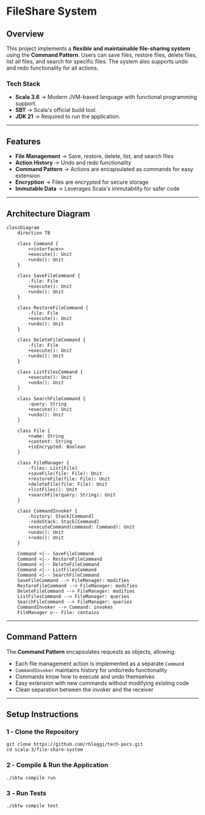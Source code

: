 # **FileShare System**

## **Overview**

This project implements a **flexible and maintainable file-sharing system** using the **Command Pattern**. Users can save files, restore files, delete files, list all files, and search for specific files. The system also supports undo and redo functionality for all actions.

### **Tech Stack**

- **Scala 3.6** → Modern JVM-based language with functional programming support.
- **SBT** → Scala's official build tool.
- **JDK 21** → Required to run the application.

---

## **Features**

- **File Management** → Save, restore, delete, list, and search files
- **Action History** → Undo and redo functionality
- **Command Pattern** → Actions are encapsulated as commands for easy extension
- **Encryption** → Files are encrypted for secure storage
- **Immutable Data** → Leverages Scala's immutability for safer code

---

## **Architecture Diagram**

```mermaid
classDiagram
    direction TB

    class Command {
        <<interface>>
        +execute(): Unit
        +undo(): Unit
    }

    class SaveFileCommand {
        -file: File
        +execute(): Unit
        +undo(): Unit
    }

    class RestoreFileCommand {
        -file: File
        +execute(): Unit
        +undo(): Unit
    }

    class DeleteFileCommand {
        -file: File
        +execute(): Unit
        +undo(): Unit
    }

    class ListFilesCommand {
        +execute(): Unit
        +undo(): Unit
    }

    class SearchFileCommand {
        -query: String
        +execute(): Unit
        +undo(): Unit
    }

    class File {
        +name: String
        +content: String
        +isEncrypted: Boolean
    }

    class FileManager {
        -files: List[File]
        +saveFile(file: File): Unit
        +restoreFile(file: File): Unit
        +deleteFile(file: File): Unit
        +listFiles(): Unit
        +searchFile(query: String): Unit
    }

    class CommandInvoker {
        -history: Stack[Command]
        -redoStack: Stack[Command]
        +executeCommand(command: Command): Unit
        +undo(): Unit
        +redo(): Unit
    }

    Command <|-- SaveFileCommand
    Command <|-- RestoreFileCommand
    Command <|-- DeleteFileCommand
    Command <|-- ListFilesCommand
    Command <|-- SearchFileCommand
    SaveFileCommand --> FileManager: modifies
    RestoreFileCommand --> FileManager: modifies
    DeleteFileCommand --> FileManager: modifies
    ListFilesCommand --> FileManager: queries
    SearchFileCommand --> FileManager: queries
    CommandInvoker --> Command: invokes
    FileManager o-- File: contains
```

---

## **Command Pattern**

The **Command Pattern** encapsulates requests as objects, allowing:

- Each file management action is implemented as a separate `Command`
- `CommandInvoker` maintains history for undo/redo functionality
- Commands know how to execute and undo themselves
- Easy extension with new commands without modifying existing code
- Clean separation between the invoker and the receiver

---

## **Setup Instructions**

### **1️ - Clone the Repository**

```shell
git clone https://github.com/rbleggi/tech-pocs.git
cd scala-3/file-share-system
```

### **2️ - Compile & Run the Application**

```shell
./sbtw compile run
```

### **3️ - Run Tests**

```shell
./sbtw compile test
```

